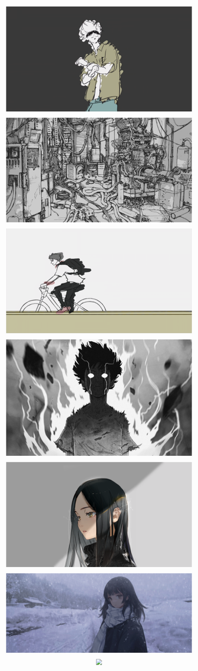 <p align='center'>
<img src='gojo4k.png' alt='rose' width='600'/>
</p>

<p align='center'>
<img src='computers.jpg' alt='rose' width='600'/>
</p>

<p align='center'>
<img src='megumibike.png' alt='rose' width='600'/>
</p>

<p align='center'>
<img src='mobPsyco100.jpg' alt='rose' width='600'/>
</p>

<p align='center'>
<img src='modernGirl.png' alt='rose' width='600'/>
</p>

<p align='center'>
<img src='snowGirl.jpg' alt='rose' width='600'/>
</p>

<p align='center'>
<a href='https://github.com/mountain-theme/Mountain'><img src='https://img.shields.io/static/v1?label=Powered%20By&message=Mountain&color=9ec49f&style=for-the-badge&labelColor=0f0f0f'></a>
</p>

